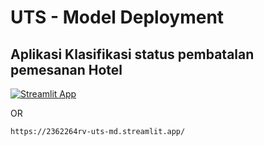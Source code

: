 # UTS - Model Deployment
## Aplikasi Klasifikasi status pembatalan pemesanan Hotel

[![Streamlit App](https://static.streamlit.io/badges/streamlit_badge_black_white.svg)](https://2362264rv-uts-md.streamlit.app/)

OR

```
https://2362264rv-uts-md.streamlit.app/
```